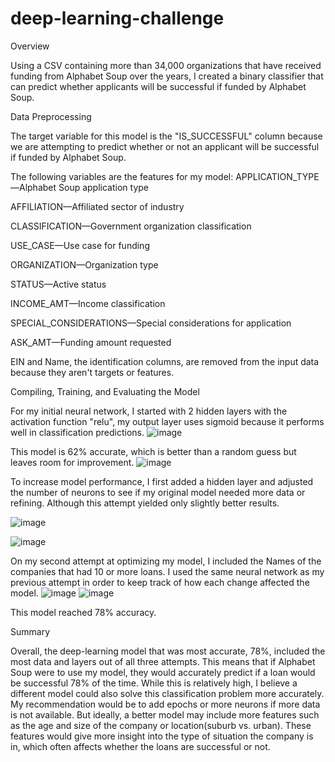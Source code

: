# deep-learning-challenge

Overview

Using a CSV containing more than 34,000 organizations that have received funding from Alphabet Soup over the years, I created a binary classifier that can predict whether applicants will be successful if funded by Alphabet Soup.

Data Preprocessing

The target variable for this model is the "IS_SUCCESSFUL" column because we are attempting to predict whether or not an applicant will be successful if funded by Alphabet Soup.

The following variables are the features for my model:
APPLICATION_TYPE—Alphabet Soup application type

AFFILIATION—Affiliated sector of industry

CLASSIFICATION—Government organization classification

USE_CASE—Use case for funding

ORGANIZATION—Organization type

STATUS—Active status

INCOME_AMT—Income classification

SPECIAL_CONSIDERATIONS—Special considerations for application

ASK_AMT—Funding amount requested

EIN and Name, the identification columns, are removed from the input data because they aren't targets or features.


Compiling, Training, and Evaluating the Model

For my initial neural network, I started with 2 hidden layers with the activation function "relu", my output layer uses sigmoid because it performs well in classification predictions.
![image](https://github.com/amandakrest/deep-learning-challenge/assets/142050568/a3aae10f-4da4-4ad1-b06c-2c950588a049)


This model is 62% accurate, which is better than a random guess but leaves room for improvement.
![image](https://github.com/amandakrest/deep-learning-challenge/assets/142050568/5f4056dc-c9e9-4e90-8df9-a1a38dda3305)

To increase model performance, I first added a hidden layer and adjusted the number of neurons to see if my original model needed more data or refining. Although this attempt yielded only slightly better results.

![image](https://github.com/amandakrest/deep-learning-challenge/assets/142050568/38edaa70-2dc4-4e6e-a9ea-e1e959a772e1)

![image](https://github.com/amandakrest/deep-learning-challenge/assets/142050568/88ed4c23-b8b2-46ce-aeed-5bafa36f20e6)

On my second attempt at optimizing my model, I included the Names of the companies that had 10 or more loans. I used the same neural network as my previous attempt in order to keep track of how each change affected the model. 
![image](https://github.com/amandakrest/deep-learning-challenge/assets/142050568/57e69f67-01b2-45eb-b793-7c4fa390d7e9)
![image](https://github.com/amandakrest/deep-learning-challenge/assets/142050568/c70c8bf0-666d-4006-9ff2-c8b511fe7e3a)

This model reached 78% accuracy. 


Summary

Overall, the deep-learning model that was most accurate, 78%, included the most data and layers out of all three attempts. This means that if Alphabet Soup were to use my model, they would accurately predict if a loan would be successful 78% of the time. While this is relatively high, I believe a different model could also solve this classification problem more accurately. My recommendation would be to add epochs or more neurons if more data is not available. But ideally, a better model may include more features such as the age and size of the company or location(suburb vs. urban). These features would give more insight into the type of situation the company is in, which often affects whether the loans are successful or not.


